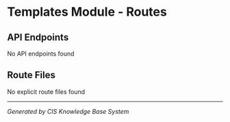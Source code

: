 # Templates Module - Routes

## API Endpoints
No API endpoints found

## Route Files
No explicit route files found

---
*Generated by CIS Knowledge Base System*